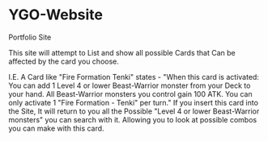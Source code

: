 # YGO-Website
Portfolio Site

This site will attempt to List and show all possible Cards that Can be affected by the card you choose.

I.E. A Card like "Fire Formation Tenki" states - "When this card is activated: You can add 1 Level 4 or lower Beast-Warrior monster from your Deck to your hand. All Beast-Warrior monsters you control gain 100 ATK. You can only activate 1 "Fire Formation - Tenki" per turn."
  If you insert this card into the Site, It will return to you all the Possible "Level 4 or lower Beast-Warrior monsters" you can search with it. Allowing you to look at possible combos you can make with this card.
